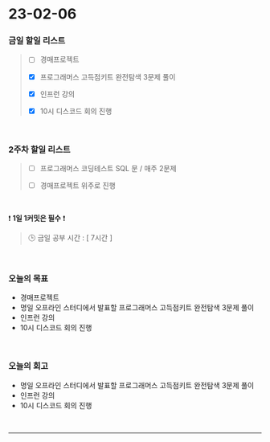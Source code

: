 # 23-02-06
### 금일 할일 리스트
> - [ ]  경매프로젝트
>
> - [x]  프로그래머스 고득점키트 완전탐색 3문제 풀이
>
> - [x]  인프런 강의
>
> - [x]  10시 디스코드 회의 진행


<br/>

### 2주차 할일 리스트  

> - [ ]  프로그래머스 코딩테스트 SQL 문 / 매주 2문제  
>
> - [ ]  경매프로젝트 위주로 진행

<br/>

❗ **1일 1커밋은 필수** ❗
> 🕒 금일 공부 시간 : [ 7시간 ]
  
<br/>

### 오늘의 목표
- 경매프로젝트
- 명일 오프라인 스터디에서 발표할 프로그래머스 고득점키트 완전탐색 3문제 풀이
- 인프런 강의
- 10시 디스코드 회의 진행

<br>

### 오늘의 회고
- 명일 오프라인 스터디에서 발표할 프로그래머스 고득점키트 완전탐색 3문제 풀이
- 인프런 강의
- 10시 디스코드 회의 진행

<br/>

------------  